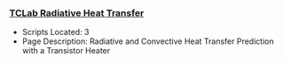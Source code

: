 ### [TCLab Radiative Heat Transfer](https://www.apmonitor.com/pdc/index.php/Main/TCLabRadiative)
- Scripts Located: 3
- Page Description: Radiative and Convective Heat Transfer Prediction with a Transistor Heater
